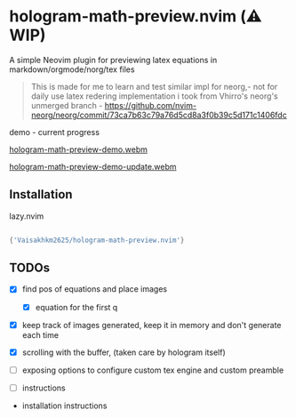 # hologram-math-preview.nvim (⚠️ WIP)

A simple Neovim plugin for previewing latex equations in markdown/orgmode/norg/tex files 

> This is made for me to learn and test similar impl for neorg,- not for daily use
> latex redering implementation i took from Vhirro's neorg's unmerged branch - https://github.com/nvim-neorg/neorg/commit/73ca7b63c79a76d5cd8a3f0b39c5d171c1406fdc

demo - current progress

[hologram-math-preview-demo.webm](https://github.com/Vaisakhkm2625/hologram-math-preview.nvim/assets/68694876/8f0f6610-2fa3-48c2-8e87-1cdecd7a2b03)

[hologram-math-preview-demo-update.webm](https://github.com/Vaisakhkm2625/hologram-math-preview.nvim/assets/68694876/2c3848f8-61ce-4028-bdea-eb074ab9e93f)

## Installation

lazy.nvim
```lua

{'Vaisakhkm2625/hologram-math-preview.nvim'}

```
## TODOs

- [x] find pos of equations and place images
  - [x] equation for the first q
- [x] keep track of images generated, keep it in memory and don't generate each time 
- [x] scrolling with the buffer, (taken care by hologram itself)
- [ ] exposing options to configure custom tex engine and custom preamble
- [ ] instructions


- installation instructions


